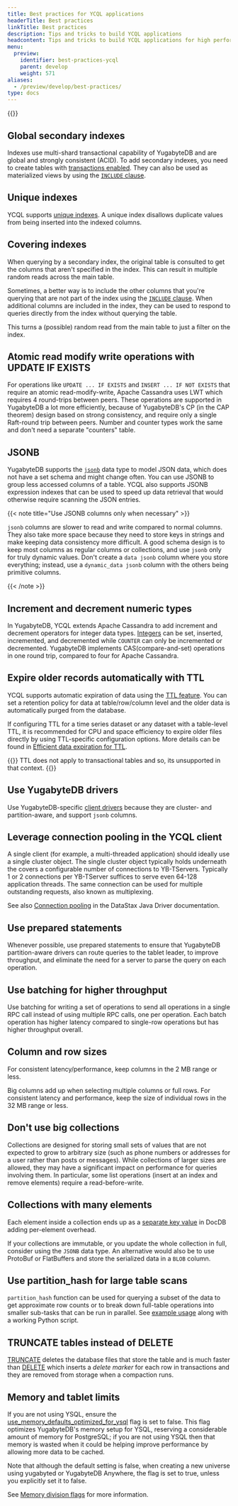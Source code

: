 ```yaml
---
title: Best practices for YCQL applications
headerTitle: Best practices
linkTitle: Best practices
description: Tips and tricks to build YCQL applications
headcontent: Tips and tricks to build YCQL applications for high performance and availability
menu:
  preview:
    identifier: best-practices-ycql
    parent: develop
    weight: 571
aliases:
  - /preview/develop/best-practices/
type: docs
---
```


{{<api-tabs>}}

## Global secondary indexes

Indexes use multi-shard transactional capability of YugabyteDB and are global and strongly consistent (ACID). To add secondary indexes, you need to create tables with [transactions enabled](../../api/ycql/ddl_create_table/#table-properties-1). They can also be used as materialized views by using the [`INCLUDE` clause](../../api/ycql/ddl_create_index#included-columns).

## Unique indexes

YCQL supports [unique indexes](../../api/ycql/ddl_create_index#unique-index). A unique index disallows duplicate values from being inserted into the indexed columns.

## Covering indexes

When querying by a secondary index, the original table is consulted to get the columns that aren't specified in the index. This can result in multiple random reads across the main table.

Sometimes, a better way is to include the other columns that you're querying that are not part of the index using the [`INCLUDE` clause](../../api/ycql/ddl_create_index/#included-columns). When additional columns are included in the index, they can be used to respond to queries directly from the index without querying the table.

This turns a (possible) random read from the main table to just a filter on the index.

## Atomic read modify write operations with UPDATE IF EXISTS

For operations like `UPDATE ... IF EXISTS` and `INSERT ... IF NOT EXISTS` that require an atomic read-modify-write, Apache Cassandra uses LWT which requires 4 round-trips between peers. These operations are supported in YugabyteDB a lot more efficiently, because of YugabyteDB's CP (in the CAP theorem) design based on strong consistency, and require only a single Raft-round trip between peers. Number and counter types work the same and don't need a separate "counters" table.

## JSONB

YugabyteDB supports the [`jsonb`](../../api/ycql/type_jsonb/) data type to model JSON data, which does not have a set schema and might change often. You can use JSONB to group less accessed columns of a table. YCQL also supports JSONB expression indexes that can be used to speed up data retrieval that would otherwise require scanning the JSON entries.

{{< note title="Use JSONB columns only when necessary" >}}

`jsonb` columns are slower to read and write compared to normal columns. They also take more space because they need to store keys in strings and make keeping data consistency more difficult. A good schema design is to keep most columns as regular columns or collections, and use `jsonb` only for truly dynamic values. Don't create a `data jsonb` column where you store everything; instead, use a `dynamic_data jsonb` column with the others being primitive columns.

{{< /note >}}

## Increment and decrement numeric types

In YugabyteDB, YCQL extends Apache Cassandra to add increment and decrement operators for integer data types. [Integers](../../api/ycql/type_int) can be set, inserted, incremented, and decremented while `COUNTER` can only be incremented or decremented. YugabyteDB implements CAS(compare-and-set) operations in one round trip, compared to four for Apache Cassandra.

## Expire older records automatically with TTL

YCQL supports automatic expiration of data using the [TTL feature](../../api/ycql/ddl_create_table/#use-table-property-to-define-the-default-expiration-time-for-rows). You can set a retention policy for data at table/row/column level and the older data is automatically purged from the database.

If configuring TTL for a time series dataset or any dataset with a table-level TTL, it is recommended for CPU and space efficiency to expire older files directly by using TTL-specific configuration options. More details can be found in [Efficient data expiration for TTL](../learn/ttl-data-expiration-ycql/#efficient-data-expiration-for-ttl).

{{<note title="Note">}}
TTL does not apply to transactional tables and so, its unsupported in that context.
{{</note>}}

## Use YugabyteDB drivers

Use YugabyteDB-specific [client drivers](../../drivers-orms/) because they are cluster- and partition-aware, and support `jsonb` columns.

## Leverage connection pooling in the YCQL client

A single client (for example, a multi-threaded application) should ideally use a single cluster object. The single cluster object typically holds underneath the covers a configurable number of connections to YB-TServers. Typically 1 or 2 connections per YB-TServer suffices to serve even 64-128 application threads. The same connection can be used for multiple outstanding requests, also known as multiplexing.

See also [Connection pooling](https://docs.datastax.com/en/developer/java-driver/4.6/manual/core/pooling/) in the DataStax Java Driver documentation.

## Use prepared statements

Whenever possible, use prepared statements to ensure that YugabyteDB partition-aware drivers can route queries to the tablet leader, to improve throughput, and eliminate the need for a server to parse the query on each operation.

## Use batching for higher throughput

Use batching for writing a set of operations to send all operations in a single RPC call instead of using multiple RPC calls, one per operation. Each batch operation has higher latency compared to single-row operations but has higher throughput overall.

## Column and row sizes

For consistent latency/performance, keep columns in the 2 MB range or less.

Big columns add up when selecting multiple columns or full rows. For consistent latency and performance, keep the size of individual rows in the 32 MB range or less.

## Don't use big collections

Collections are designed for storing small sets of values that are not expected to grow to arbitrary size (such as phone numbers or addresses for a user rather than posts or messages). While collections of larger sizes are allowed, they may have a significant impact on performance for queries involving them. In particular, some list operations (insert at an index and remove elements) require a read-before-write.

## Collections with many elements

Each element inside a collection ends up as a [separate key value](../../architecture/docdb/data-model#examples) in DocDB adding per-element overhead.

If your collections are immutable, or you update the whole collection in full, consider using the `JSONB` data type. An alternative would also be to use ProtoBuf or FlatBuffers and store the serialized data in a `BLOB` column.

## Use partition_hash for large table scans

`partition_hash` function can be used for querying a subset of the data to get approximate row counts or to break down full-table operations into smaller sub-tasks that can be run in parallel. See [example usage](../../api/ycql/expr_fcall#partition-hash-function) along with a working Python script.

## TRUNCATE tables instead of DELETE

[TRUNCATE](../../api/ycql/dml_truncate/) deletes the database files that store the table and is much faster than [DELETE](../../api/ycql/dml_delete/) which inserts a _delete marker_ for each row in transactions and they are removed from storage when a compaction runs.

## Memory and tablet limits

If you are not using YSQL, ensure the [use_memory_defaults_optimized_for_ysql](../../reference/configuration/yb-master/#use-memory-defaults-optimized-for-ysql) flag is set to false. This flag optimizes YugabyteDB's memory setup for YSQL, reserving a considerable amount of memory for PostgreSQL; if you are not using YSQL then that memory is wasted when it could be helping improve performance by allowing more data to be cached.

Note that although the default setting is false, when creating a new universe using yugabyted or YugabyteDB Anywhere, the flag is set to true, unless you explicitly set it to false.

See [Memory division flags](../../reference/configuration/yb-tserver/#memory-division-flags) for more information.
